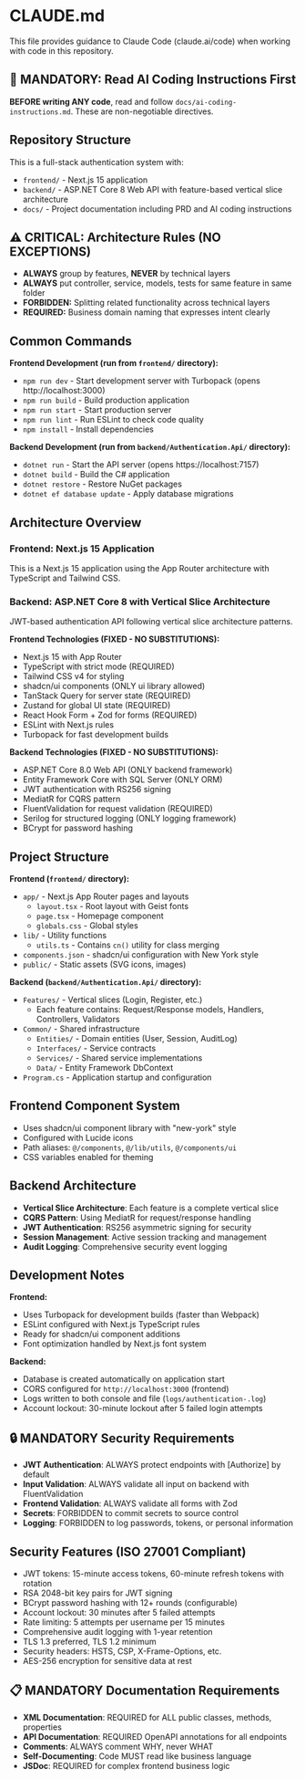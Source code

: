 # CLAUDE.md

This file provides guidance to Claude Code (claude.ai/code) when working with code in this repository.

## 🚨 MANDATORY: Read AI Coding Instructions First
**BEFORE writing ANY code**, read and follow `docs/ai-coding-instructions.md`. These are non-negotiable directives.

## Repository Structure

This is a full-stack authentication system with:
- `frontend/` - Next.js 15 application  
- `backend/` - ASP.NET Core 8 Web API with feature-based vertical slice architecture
- `docs/` - Project documentation including PRD and AI coding instructions

## ⚠️ CRITICAL: Architecture Rules (NO EXCEPTIONS)
- **ALWAYS** group by features, **NEVER** by technical layers
- **ALWAYS** put controller, service, models, tests for same feature in same folder
- **FORBIDDEN:** Splitting related functionality across technical layers
- **REQUIRED:** Business domain naming that expresses intent clearly

## Common Commands

**Frontend Development (run from `frontend/` directory):**
- `npm run dev` - Start development server with Turbopack (opens http://localhost:3000)
- `npm run build` - Build production application
- `npm run start` - Start production server
- `npm run lint` - Run ESLint to check code quality
- `npm install` - Install dependencies

**Backend Development (run from `backend/Authentication.Api/` directory):**
- `dotnet run` - Start the API server (opens https://localhost:7157)
- `dotnet build` - Build the C# application
- `dotnet restore` - Restore NuGet packages
- `dotnet ef database update` - Apply database migrations

## Architecture Overview

### Frontend: Next.js 15 Application
This is a Next.js 15 application using the App Router architecture with TypeScript and Tailwind CSS.

### Backend: ASP.NET Core 8 with Vertical Slice Architecture
JWT-based authentication API following vertical slice architecture patterns.

**Frontend Technologies (FIXED - NO SUBSTITUTIONS):**
- Next.js 15 with App Router  
- TypeScript with strict mode (REQUIRED)
- Tailwind CSS v4 for styling
- shadcn/ui components (ONLY ui library allowed)
- TanStack Query for server state (REQUIRED)
- Zustand for global UI state (REQUIRED) 
- React Hook Form + Zod for forms (REQUIRED)
- ESLint with Next.js rules
- Turbopack for fast development builds

**Backend Technologies (FIXED - NO SUBSTITUTIONS):**
- ASP.NET Core 8.0 Web API (ONLY backend framework)
- Entity Framework Core with SQL Server (ONLY ORM)
- JWT authentication with RS256 signing
- MediatR for CQRS pattern  
- FluentValidation for request validation (REQUIRED)
- Serilog for structured logging (ONLY logging framework)
- BCrypt for password hashing

## Project Structure

**Frontend (`frontend/` directory):**
- `app/` - Next.js App Router pages and layouts
  - `layout.tsx` - Root layout with Geist fonts
  - `page.tsx` - Homepage component
  - `globals.css` - Global styles
- `lib/` - Utility functions
  - `utils.ts` - Contains `cn()` utility for class merging
- `components.json` - shadcn/ui configuration with New York style
- `public/` - Static assets (SVG icons, images)

**Backend (`backend/Authentication.Api/` directory):**
- `Features/` - Vertical slices (Login, Register, etc.)
  - Each feature contains: Request/Response models, Handlers, Controllers, Validators
- `Common/` - Shared infrastructure
  - `Entities/` - Domain entities (User, Session, AuditLog)
  - `Interfaces/` - Service contracts
  - `Services/` - Shared service implementations
  - `Data/` - Entity Framework DbContext
- `Program.cs` - Application startup and configuration

## Frontend Component System
- Uses shadcn/ui component library with "new-york" style
- Configured with Lucide icons
- Path aliases: `@/components`, `@/lib/utils`, `@/components/ui`
- CSS variables enabled for theming

## Backend Architecture
- **Vertical Slice Architecture**: Each feature is a complete vertical slice
- **CQRS Pattern**: Using MediatR for request/response handling
- **JWT Authentication**: RS256 asymmetric signing for security
- **Session Management**: Active session tracking and management
- **Audit Logging**: Comprehensive security event logging

## Development Notes

**Frontend:**
- Uses Turbopack for development builds (faster than Webpack)
- ESLint configured with Next.js TypeScript rules
- Ready for shadcn/ui component additions
- Font optimization handled by Next.js font system

**Backend:**
- Database is created automatically on application start
- CORS configured for `http://localhost:3000` (frontend)
- Logs written to both console and file (`logs/authentication-.log`)
- Account lockout: 30-minute lockout after 5 failed login attempts

## 🔒 MANDATORY Security Requirements
- **JWT Authentication**: ALWAYS protect endpoints with [Authorize] by default
- **Input Validation**: ALWAYS validate all input on backend with FluentValidation  
- **Frontend Validation**: ALWAYS validate all forms with Zod
- **Secrets**: FORBIDDEN to commit secrets to source control
- **Logging**: FORBIDDEN to log passwords, tokens, or personal information

## Security Features (ISO 27001 Compliant)
- JWT tokens: 15-minute access tokens, 60-minute refresh tokens with rotation
- RSA 2048-bit key pairs for JWT signing
- BCrypt password hashing with 12+ rounds (configurable)
- Account lockout: 30 minutes after 5 failed attempts
- Rate limiting: 5 attempts per username per 15 minutes
- Comprehensive audit logging with 1-year retention
- TLS 1.3 preferred, TLS 1.2 minimum
- Security headers: HSTS, CSP, X-Frame-Options, etc.
- AES-256 encryption for sensitive data at rest

## 📋 MANDATORY Documentation Requirements
- **XML Documentation**: REQUIRED for ALL public classes, methods, properties
- **API Documentation**: REQUIRED OpenAPI annotations for all endpoints
- **Comments**: ALWAYS comment WHY, never WHAT
- **Self-Documenting**: Code MUST read like business language
- **JSDoc**: REQUIRED for complex frontend business logic